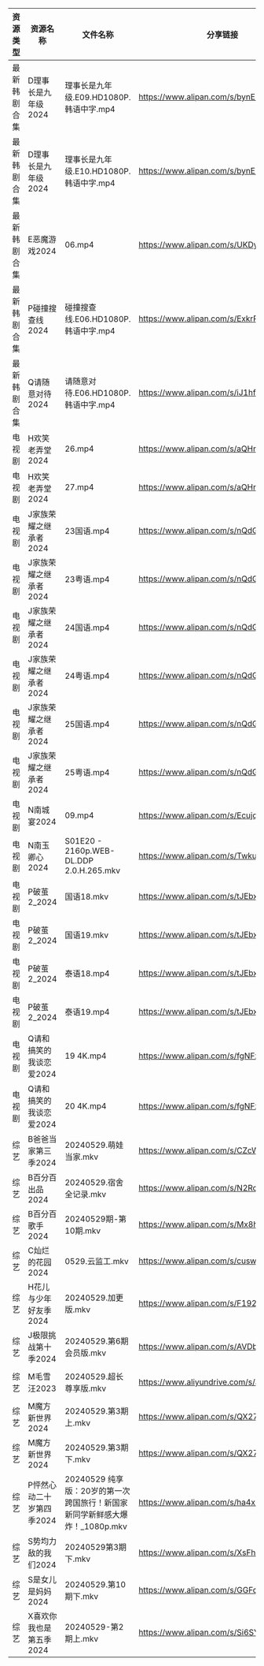 | 资源类型   | 资源名称            | 文件名称                                             | 分享链接                                      | 更新时间                |
| ------ | --------------- | ------------------------------------------------ | ----------------------------------------- | ------------------- |
| 最新韩剧合集 | D理事长是九年级2024    | 理事长是九年级.E09.HD1080P.韩语中字.mp4                     | https://www.alipan.com/s/bynE3FP7dyz      | 2024-05-29 08:05:39 |
| 最新韩剧合集 | D理事长是九年级2024    | 理事长是九年级.E10.HD1080P.韩语中字.mp4                     | https://www.alipan.com/s/bynE3FP7dyz      | 2024-05-29 08:05:39 |
| 最新韩剧合集 | E恶魔游戏2024       | 06.mp4                                           | https://www.alipan.com/s/UKDyPbTuTjh      | 2024-05-29 14:06:07 |
| 最新韩剧合集 | P碰撞搜查线2024      | 碰撞搜查线.E06.HD1080P.韩语中字.mp4                       | https://www.alipan.com/s/ExkrRtDoNYC      | 2024-05-29 08:07:20 |
| 最新韩剧合集 | Q请随意对待2024      | 请随意对待.E06.HD1080P.韩语中字.mp4                       | https://www.alipan.com/s/iJ1hfG7FjwZ      | 2024-05-29 00:07:26 |
| 电视剧    | H欢笑老弄堂2024      | 26.mp4                                           | https://www.alipan.com/s/aQHrpgJiHnZ      | 2024-05-29 10:08:27 |
| 电视剧    | H欢笑老弄堂2024      | 27.mp4                                           | https://www.alipan.com/s/aQHrpgJiHnZ      | 2024-05-29 10:08:27 |
| 电视剧    | J家族荣耀之继承者2024   | 23国语.mp4                                         | https://www.alipan.com/s/nQdG1mVtEPN      | 2024-05-29 14:07:07 |
| 电视剧    | J家族荣耀之继承者2024   | 23粤语.mp4                                         | https://www.alipan.com/s/nQdG1mVtEPN      | 2024-05-29 14:07:06 |
| 电视剧    | J家族荣耀之继承者2024   | 24国语.mp4                                         | https://www.alipan.com/s/nQdG1mVtEPN      | 2024-05-29 14:07:06 |
| 电视剧    | J家族荣耀之继承者2024   | 24粤语.mp4                                         | https://www.alipan.com/s/nQdG1mVtEPN      | 2024-05-29 14:07:05 |
| 电视剧    | J家族荣耀之继承者2024   | 25国语.mp4                                         | https://www.alipan.com/s/nQdG1mVtEPN      | 2024-05-29 14:07:05 |
| 电视剧    | J家族荣耀之继承者2024   | 25粤语.mp4                                         | https://www.alipan.com/s/nQdG1mVtEPN      | 2024-05-29 14:07:05 |
| 电视剧    | N南城宴2024        | 09.mp4                                           | https://www.alipan.com/s/EcujqdaQJ8C      | 2024-05-29 14:07:41 |
| 电视剧    | N南玉卿心2024       | S01E20 - 2160p.WEB-DL.DDP 2.0.H.265.mkv          | https://www.alipan.com/s/TwkuXQKfGqm      | 2024-05-29 14:07:44 |
| 电视剧    | P破茧2_2024       | 国语18.mkv                                         | https://www.alipan.com/s/tJEbxwiiXXs      | 2024-05-29 14:08:06 |
| 电视剧    | P破茧2_2024       | 国语19.mkv                                         | https://www.alipan.com/s/tJEbxwiiXXs      | 2024-05-29 14:08:06 |
| 电视剧    | P破茧2_2024       | 泰语18.mp4                                         | https://www.alipan.com/s/tJEbxwiiXXs      | 2024-05-29 14:08:05 |
| 电视剧    | P破茧2_2024       | 泰语19.mp4                                         | https://www.alipan.com/s/tJEbxwiiXXs      | 2024-05-29 14:08:05 |
| 电视剧    | Q请和搞笑的我谈恋爱2024  | 19 4K.mp4                                        | https://www.alipan.com/s/fgNFxqmShaR      | 2024-05-29 14:10:53 |
| 电视剧    | Q请和搞笑的我谈恋爱2024  | 20 4K.mp4                                        | https://www.alipan.com/s/fgNFxqmShaR      | 2024-05-29 14:10:52 |
| 综艺     | B爸爸当家第三季2024    | 20240529.萌娃当家.mkv                                | https://www.alipan.com/s/CZcWZGAe35k      | 2024-05-29 14:12:21 |
| 综艺     | B百分百出品2024      | 20240529.宿舍全记录.mkv                               | https://www.alipan.com/s/N2RcoMVTDZC      | 2024-05-29 14:12:24 |
| 综艺     | B百分百歌手2024      | 20240529期-第10期.mkv                               | https://www.alipan.com/s/Mx8hzxySwye      | 2024-05-29 14:12:26 |
| 综艺     | C灿烂的花园2024      | 0529.云监工.mkv                                     | https://www.alipan.com/s/cusw5oJaLFV      | 2024-05-29 14:12:34 |
| 综艺     | H花儿与少年好友季2024   | 20240529.加更版.mkv                                 | https://www.alipan.com/s/F192eKH9dMy      | 2024-05-29 14:12:58 |
| 综艺     | J极限挑战第十季2024    | 20240529.第6期 会员版.mkv                             | https://www.alipan.com/s/AVDbVKDwyT9      | 2024-05-29 14:13:03 |
| 综艺     | M毛雪汪2023        | 20240529.超长尊享版.mkv                               | https://www.aliyundrive.com/s/asPqfgPRqAg | 2024-05-29 14:13:09 |
| 综艺     | M魔方新世界2024      | 20240529.第3期上.mkv                                | https://www.alipan.com/s/QX27Hz4Mb8P      | 2024-05-29 14:13:15 |
| 综艺     | M魔方新世界2024      | 20240529.第3期下.mkv                                | https://www.alipan.com/s/QX27Hz4Mb8P      | 2024-05-29 14:13:14 |
| 综艺     | P怦然心动二十岁第四季2024 | 20240529 纯享版：20岁的第一次跨国旅行！新国家新同学新鲜感大爆炸！_1080p.mkv | https://www.alipan.com/s/ha4xzKnmVsm      | 2024-05-29 14:13:31 |
| 综艺     | S势均力敌的我们2024    | 20240529第3期下.mkv                                 | https://www.alipan.com/s/XsFhEtje2h7      | 2024-05-29 14:13:43 |
| 综艺     | S是女儿是妈妈2024     | 20240529.第10期下.mkv                               | https://www.alipan.com/s/GGFq6YSak3R      | 2024-05-29 14:13:46 |
| 综艺     | X喜欢你我也是第五季2024  | 20240529-第2期上.mkv                                | https://www.alipan.com/s/Si6SYux7pfw      | 2024-05-29 14:14:02 |
